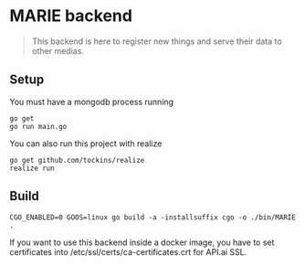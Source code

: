 # MARIE backend

> This backend is here to register new things and serve their data to other medias.

## Setup

You must have a mongodb process running

```shell
go get
go run main.go
```

You can also run this project with realize

```shell
go get github.com/tockins/realize
realize run
```

## Build

```shell
CGO_ENABLED=0 GOOS=linux go build -a -installsuffix cgo -o ./bin/MARIE .
```

If you want to use this backend inside a docker image, you have to set certificates into /etc/ssl/certs/ca-certificates.crt for API.ai SSL.